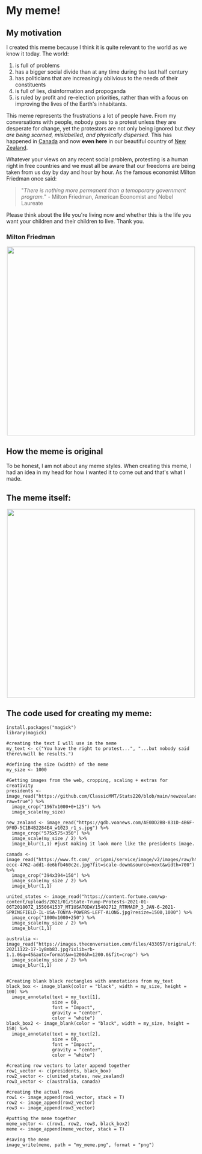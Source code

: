 # My meme!

## My motivation
I created this meme because I think it is quite relevant to the world as we know it today. The world:
1. is full of problems
2. has a bigger social divide than at any time during the last half century
3. has politicians that are increasingly oblivious to the needs of their constituents
4. is full of lies, disinformation and propoganda
5. is ruled by profit and re-election priorities, rather than with a focus on improving the lives of the Earth's inhabitants.

This meme represents the frustrations a lot of people have. From my conversations with people, nobody goes to a protest unless they are desperate for change, yet the protestors are not only being ignored but *they are being scorned, mislabelled, and physically dispersed*. This has happened in [Canada](https://fortune.com/2022/02/21/canada-ottawa-freedom-convoy-protest-ends-truckers-arrest-covid-vaccine-mandate/) and now **even here** in our beautiful country of [New Zealand](https://www.aljazeera.com/news/2022/2/10/move-on-new-zealand-police-break-up-wellington-trucker-protest). 

Whatever your views on any recent social problem, protesting is a human right in free countries and we must all be aware that our freedoms are being taken from us day by day and hour by hour. As the famous economist Milton Friedman once said:

> "_There is nothing more permanent than a temoporary government program._" - Milton Friedman, American Economist and Nobel Laureate


Please think about the life you're living now and whether this is the life you want your children and their children to live. Thank you.

### Milton Friedman
<p align="center">
  <img src="https://upload.wikimedia.org/wikipedia/commons/thumb/2/20/Portrait_of_Milton_Friedman.jpg/800px-Portrait_of_Milton_Friedman.jpg" width=500 />
</p>


## How the meme is original
To be honest, I am not about any meme styles. When creating this meme, I had an idea in my head for how I wanted it to come out and that's what I made.

## The meme itself:
<p align="center">
  <img src=my_meme.png width=500 />
</p>


## The code used for creating my meme:
```{r setup, include = FALSE}
install.packages("magick")
library(magick)

#creating the text I will use in the meme
my_text <- c("You have the right to protest...", "...but nobody said there\nwill be results.")

#defining the size (width) of the meme
my_size <- 1000

#Getting images from the web, cropping, scaling + extras for creativity
presidents <- image_read("https://github.com/ClassicMMT/Stats220/blob/main/newzealandexempt.jpg?raw=true") %>%
  image_crop("1967x1000+0+125") %>%
  image_scale(my_size)

new_zealand <- image_read("https://gdb.voanews.com/AE0DD2BB-831D-4B6F-9F0D-5C1B4B2284E4_w1023_r1_s.jpg") %>%
  image_crop("575x575+350") %>%
  image_scale(my_size / 2) %>%
  image_blur(1,1) #just making it look more like the presidents image.

canada <- image_read("https://www.ft.com/__origami/service/image/v2/images/raw/https%3A%2F%2Fd1e00ek4ebabms.cloudfront.net%2Fproduction%2F2e807d3e-eccc-4762-add1-de6bfb460c2c.jpg?fit=scale-down&source=next&width=700") %>%
  image_crop("394x394+150") %>%
  image_scale(my_size / 2) %>%
  image_blur(1,1)

united_states <- image_read("https://content.fortune.com/wp-content/uploads/2021/01/State-Trump-Protests-2021-01-06T201807Z_1550641537_MT1USATODAY15402712_RTRMADP_3_JAN-6-2021-SPRINGFIELD-IL-USA-TONYA-POWERS-LEFT-ALONG.jpg?resize=1500,1000") %>%
  image_crop("1000x1000+250") %>%
  image_scale(my_size / 2) %>%
  image_blur(1,1)

australia <- image_read("https://images.theconversation.com/files/433057/original/file-20211122-17-1y8mb83.jpg?ixlib=rb-1.1.0&q=45&auto=format&w=1200&h=1200.0&fit=crop") %>%
  image_scale(my_size / 2) %>%
  image_blur(1,1)


#Creating blank black rectangles with annotations from my_text
black_box <- image_blank(color = "black", width = my_size, height = 100) %>%
  image_annotate(text = my_text[1], 
                 size = 60, 
                 font = "Impact", 
                 gravity = "center", 
                 color = "white")
black_box2 <- image_blank(color = "black", width = my_size, height = 150) %>%
  image_annotate(text = my_text[2], 
                 size = 60, 
                 font = "Impact", 
                 gravity = "center", 
                 color = "white")

#creating row vectors to later append together
row1_vector <- c(presidents, black_box)
row2_vector <- c(united_states, new_zealand)
row3_vector <- c(australia, canada)

#creating the actual rows
row1 <- image_append(row1_vector, stack = T)
row2 <- image_append(row2_vector)
row3 <- image_append(row3_vector)

#putting the meme together
meme_vector <- c(row1, row2, row3, black_box2)
meme <- image_append(meme_vector, stack = T)

#saving the meme
image_write(meme, path = "my_meme.png", format = "png")

```

